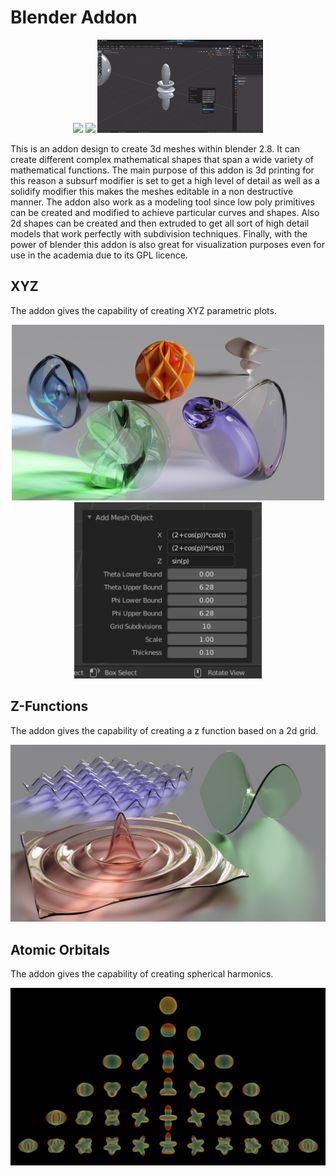 # Blender Addon

<p align="center">
  <img width="265" src="images/first_part.gif">
  <img width="265" src="images/second_part.gif">
  <img width="265" src="images/third_part.gif">
</p>

This is an addon design to create 3d meshes within blender 2.8. It can create different complex mathematical shapes that span a wide variety of mathematical functions. The main purpose of this addon is 3d printing for this reason a subsurf modifier is set to get a high level of detail as well as a solidify modifier this makes the meshes editable in a non destructive manner. The addon also work as a modeling tool since low poly primitives can be created and modified to achieve particular curves and shapes. Also 2d shapes can be created and then extruded to get all sort of high detail models that work perfectly with subdivision techniques. Finally, with the power of blender this addon is also great for visualization purposes even for use in the academia due to its GPL licence. 

## XYZ
The addon gives the capability of creating XYZ parametric plots.

<p align="center">
  <img width="500" src="/images/xyz.png">
  <img width="300" height = '282' src="/images/xyz_menu.png">
</p>

## Z-Functions
The addon gives the capability of creating a z function based on a 2d grid.

<p align="center">
  <img width="800" src="images/z_function.png">
</p>

## Atomic Orbitals
The addon gives the capability of creating spherical harmonics.

<p align="center">
  <img width="800" src="images/orbitals.png">
</p>

